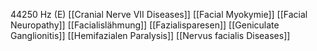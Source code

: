 44250 Hz (E)
[[Cranial Nerve VII Diseases]]
[[Facial Myokymie]]
[[Facial Neuropathy]]
[[Facialislähmung]]
[[Fazialisparesen]]
[[Geniculate Ganglionitis]]
[[Hemifazialen Paralysis]]
[[Nervus facialis Diseases]]